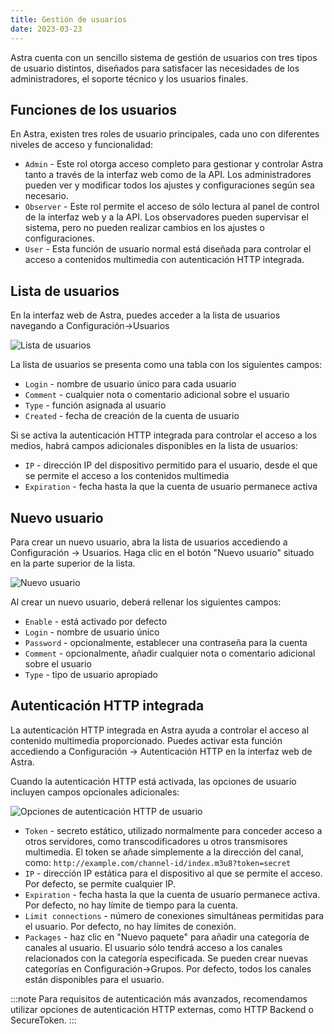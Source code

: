 ```yaml
---
title: Gestión de usuarios
date: 2023-03-23
---
```


Astra cuenta con un sencillo sistema de gestión de usuarios con tres tipos de usuario distintos, diseñados para satisfacer las necesidades de los administradores, el soporte técnico y los usuarios finales.

## Funciones de los usuarios[](https://help.cesbo.com/astra/admin-guide/settings/users#user-roles)

En Astra, existen tres roles de usuario principales, cada uno con diferentes niveles de acceso y funcionalidad:

- `Admin` - Este rol otorga acceso completo para gestionar y controlar Astra tanto a través de la interfaz web como de la API. Los administradores pueden ver y modificar todos los ajustes y configuraciones según sea necesario.
- `Observer` - Este rol permite el acceso de sólo lectura al panel de control de la interfaz web y a la API. Los observadores pueden supervisar el sistema, pero no pueden realizar cambios en los ajustes o configuraciones.
- `User` - Esta función de usuario normal está diseñada para controlar el acceso a contenidos multimedia con autenticación HTTP integrada.

## Lista de usuarios[](https://help.cesbo.com/astra/admin-guide/settings/users#user-list)

En la interfaz web de Astra, puedes acceder a la lista de usuarios navegando a Configuración->Usuarios

![Lista de usuarios](https://cdn.cesbo.com/help/astra/admin-guide/settings/users/users.png)

La lista de usuarios se presenta como una tabla con los siguientes campos:

- `Login` - nombre de usuario único para cada usuario
- `Comment` - cualquier nota o comentario adicional sobre el usuario
- `Type` - función asignada al usuario
- `Created` - fecha de creación de la cuenta de usuario

Si se activa la autenticación HTTP integrada para controlar el acceso a los medios, habrá campos adicionales disponibles en la lista de usuarios:

- `IP` - dirección IP del dispositivo permitido para el usuario, desde el que se permite el acceso a los contenidos multimedia
- `Expiration` - fecha hasta la que la cuenta de usuario permanece activa

## Nuevo usuario[](https://help.cesbo.com/astra/admin-guide/settings/users#new-user)

Para crear un nuevo usuario, abra la lista de usuarios accediendo a Configuración -> Usuarios. Haga clic en el botón "Nuevo usuario" situado en la parte superior de la lista.

![Nuevo usuario](https://cdn.cesbo.com/help/astra/admin-guide/settings/users/new-user.png)

Al crear un nuevo usuario, deberá rellenar los siguientes campos:

- `Enable` - está activado por defecto
- `Login` - nombre de usuario único
- `Password` - opcionalmente, establecer una contraseña para la cuenta
- `Comment` - opcionalmente, añadir cualquier nota o comentario adicional sobre el usuario
- `Type` - tipo de usuario apropiado

## Autenticación HTTP integrada[](https://help.cesbo.com/astra/admin-guide/settings/users#built-in-http-authentication)

La autenticación HTTP integrada en Astra ayuda a controlar el acceso al contenido multimedia proporcionado. Puedes activar esta función accediendo a Configuración -> Autenticación HTTP en la interfaz web de Astra.

Cuando la autenticación HTTP está activada, las opciones de usuario incluyen campos opcionales adicionales:

![Opciones de autenticación HTTP de usuario](https://cdn.cesbo.com/help/astra/admin-guide/settings/users/user-auth.png)

- `Token` - secreto estático, utilizado normalmente para conceder acceso a otros servidores, como transcodificadores u otros transmisores multimedia. El token se añade simplemente a la dirección del canal, como: `http://example.com/channel-id/index.m3u8?token=secret`
- `IP` - dirección IP estática para el dispositivo al que se permite el acceso. Por defecto, se permite cualquier IP.
- `Expiration` - fecha hasta la que la cuenta de usuario permanece activa. Por defecto, no hay límite de tiempo para la cuenta.
- `Limit connections` - número de conexiones simultáneas permitidas para el usuario. Por defecto, no hay límites de conexión.
- `Packages` - haz clic en "Nuevo paquete" para añadir una categoría de canales al usuario. El usuario sólo tendrá acceso a los canales relacionados con la categoría especificada. Se pueden crear nuevas categorías en Configuración->Grupos. Por defecto, todos los canales están disponibles para el usuario.

:::note
Para requisitos de autenticación más avanzados, recomendamos utilizar opciones de autenticación HTTP externas, como HTTP Backend o SecureToken.
:::
